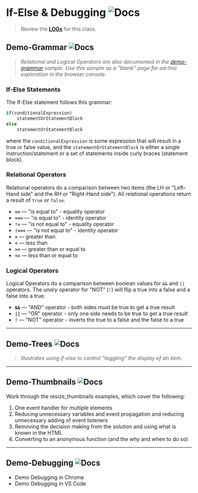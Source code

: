 # If-Else & Debugging ![Docs](https://img.shields.io/badge/Documentation%20Status-10--40%25%20Rough%20Outline-red?logo=Read%20the%20Docs)

> Review the [**LOGs**](./LOGs.md) for this class.


## Demo-Grammar ![Docs](https://img.shields.io/badge/Documentation%20Status-%7E70%25%20+%20Usable-yellow?logo=Read%20the%20Docs)

> *Relational and Logical Operators are also documented in the [demo-grammar](demo-grammar/index.html) sample. Use this sample as a "blank" page for ad-hoc exploration in the browser console.*

### If-Else Statements

The If-Else statement follows this grammar:

```js
if(conditionalExpression)
    statementOrStatementBlock
else
    statementOrStatementBlock
```

where the `conditionalExpression` is some expression that will result in a true or false value, and the `statementOrStatementBlock` is either a single instruction/statement or a set of statements inside curly braces (statement block).

### Relational Operators

Relational operators do a comparison between two items (the LH or "Left-Hand side" and the RH or "Right-Hand side"). All relational operations return a result of `true` or `false`.

-   **`==`** — "is equal to" - equality operator
-   **`===`** — "is equal to" - identity operator
-   **`!=`** — "is not equal to" - equality operator
-   **`!===`** — "is not equal to" - identity operator
-   **`>`** — greater than
-   **`<`** — less than
-   **`>=`** — greater than or equal to
-   **`<=`** — less than or equal to

### Logical Operators

Logical Operators do a comparison between boolean values for `&&` and `||` operators. The *unary* operator for "NOT" (`!`) will flip a true into a false and a false into a true.

-   **`&&`** — "AND" operator - both sides must be true to get a true result
-   **`||`** — "OR" operator - only one side needs to be true to get a true result
-   **`!`** &mdash; "NOT" operator - inverts the true to a false and the false to a true

----

## Demo-Trees ![Docs](https://img.shields.io/badge/Documentation%20Status-%7E10%25%20Minimal%20Outline-lightgrey?logo=Read%20the%20Docs)

> *Illustrates using if-else to control "toggling" the display of an item.*

----

## Demo-Thumbnails ![Docs](https://img.shields.io/badge/Documentation%20Status-%7E10%25%20Minimal%20Outline-lightgrey?logo=Read%20the%20Docs)

Work through the resize_thumbnails examples, which cover the following:

1. One event handler for multiple elements
2. Reducing unnecessary variables and event propagation and reducing unnecessary adding of event listeners
3. Removing the decision making from the solution and using what is known in the HTML
4. Converting to an anonymous function (and the why and when to do so)

----

## Demo-Debugging ![Docs](https://img.shields.io/badge/Documentation%20Status-%7E10%25%20Minimal%20Outline-lightgrey?logo=Read%20the%20Docs)

- Demo Debugging in Chrome
- Demo Debugging in VS Code
 
<!-- -->
